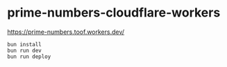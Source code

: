 # prime-numbers-cloudflare-workers
https://prime-numbers.toof.workers.dev/
```
bun install
bun run dev
bun run deploy
```
